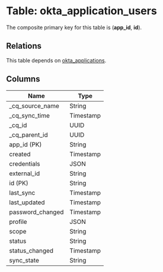 # Table: okta_application_users

The composite primary key for this table is (**app_id**, **id**).

## Relations

This table depends on [okta_applications](okta_applications.md).

## Columns

| Name          | Type          |
| ------------- | ------------- |
|_cq_source_name|String|
|_cq_sync_time|Timestamp|
|_cq_id|UUID|
|_cq_parent_id|UUID|
|app_id (PK)|String|
|created|Timestamp|
|credentials|JSON|
|external_id|String|
|id (PK)|String|
|last_sync|Timestamp|
|last_updated|Timestamp|
|password_changed|Timestamp|
|profile|JSON|
|scope|String|
|status|String|
|status_changed|Timestamp|
|sync_state|String|